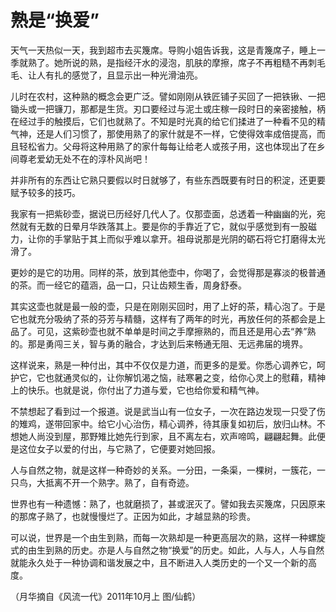# 熟是“换爱”

天气一天热似一天，我到超市去买篾席。导购小姐告诉我，这是青篾席子，睡上一季就熟了。她所说的熟，是指经汗水的浸泡，肌肤的摩擦，席子不再粗糙不再刺毛毛、让人有扎的感觉了，且显示出一种光滑油亮。 

儿时在农村，这种熟的概念会更广泛。譬如刚刚从铁匠铺子买回了一把铁锹、一把锄头或一把镰刀，那都是生货。刃口要经过与泥土或庄稼一段时日的亲密接触，柄在经过手的触摸后，它们也就熟了。不知是时光真的给它们揉进了一种看不见的精气神，还是人们习惯了，那使用熟了的家什就是不一样，它使得效率成倍提高，而且轻松省力。父母将这种用熟了的家什每每让给老人或孩子用，这也体现出了在乡间尊老爱幼无处不在的淳朴风尚吧！ 

并非所有的东西让它熟只要假以时日就够了，有些东西既要有时日的积淀，还更要赋予较多的技巧。 

我家有一把紫砂壶，据说已历经好几代人了。仅那壶面，总透着一种幽幽的光，宛然就有无数的日晕月华跌落其上。要是你的手靠近了它，就似乎感觉到有一股磁力，让你的手掌贴于其上而似乎难以拿开。祖母说那是光阴的砺石将它打磨得太光滑了。 

更妙的是它的功用。同样的茶，放到其他壶中，你喝了，会觉得那是寡淡的极普通的茶。而一经它的蕴涵，品一口，只让齿颊生香，周身舒泰。 

其实这壶也就是最一般的壶，只是在刚刚买回时，用了上好的茶，精心泡了。于是它也就充分吸纳了茶的芬芳与精髓，这样有了两年的时光，再放任何的茶都会是上品了。可见，这紫砂壶也就不单单是时间之手摩擦熟的，而且还是用心去“养”熟的。那是勇闯三关，智与勇的融合，才达到后来畅通无阻、无远弗届的境界。 

这样说来，熟是一种付出，其中不仅仅是力道，而更多的是爱。你悉心调养它，呵护它，它也就通灵似的，让你解饥渴之恼，祛寒暑之变，给你心灵上的慰藉，精神上的快乐。也就是说，你付出了力道与爱，它也给你爱和精气神。 

不禁想起了看到过一个报道。说是武当山有一位女子，一次在路边发现一只受了伤的雉鸡，遂带回家中。给它小心治伤，精心调养，待其康复如初后，放归山林。不想她人尚没到屋，那野雉比她先行到家，且不离左右，欢声啼鸣，翩翩起舞。此便是这位女子以爱的付出，与它熟了，它便要对她回报。 

人与自然之物，就是这样一种奇妙的关系。一分田，一条渠，一棵树，一簇花，一只鸟，大抵离不开一个熟字。熟了，自有奇迹。 

世界也有一种遗憾：熟了，也就磨损了，甚或泯灭了。譬如我去买篾席，只因原来的那席子熟了，也就慢慢烂了。正因为如此，才越显熟的珍贵。 

可以说，世界是一个由生到熟，而每一次熟却是一种更高层次的熟，这样一种螺旋式的由生到熟的历史。亦是人与自然之物“换爱”的历史。如此，人与人，人与自然就能永久处于一种协调和谐发展之中，且不断进入人类历史的一个又一个新的高度。 

（月华摘自《风流一代》2011年10月上 图/仙鹤）